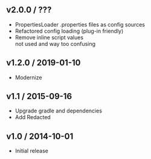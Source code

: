 ## v2.0.0 / ???
- PropertiesLoader
  .properties files as config sources
- Refactored config loading (plug-in friendly)
- Remove inline script values<br>
  not used and way too confusing

## v1.2.0 / 2019-01-10
- Modernize

## v1.1 / 2015-09-16
- Upgrade gradle and dependencies
- Add Redacted

## v1.0 / 2014-10-01
- Initial release

